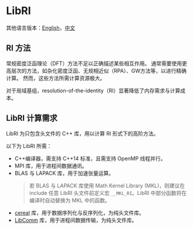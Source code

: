 # LibRI

其他语言版本：[English](./README.md)，[中文](./README.cn.md)


## RI 方法

常规密度泛函理论（DFT）方法不足以正确描述某些相互作用。
通常需要使用更高层次的方法，如杂化密度泛函、无规相近似（RPA）、GW方法等，以进行精确计算。
然而，这些方法所需计算资源极大。

对于局域基组，resolution-of-the-identity（RI）显著降低了内存需求与计算成本。


## LibRI 计算需求

LibRI 为只包含头文件的 C++ 库，用以计算 RI 形式下的高阶方法。

以下为 LibRI 所需：

- C++编译器，需支持 C++14 标准，且需支持 OpenMP 线程并行。
- MPI 库，用于进程间数据通讯。
- BLAS 与 LAPACK 库，用于加速张量运算。
  > 若 BLAS 与 LAPACK 库使用 Math Kernel Library (MKL)，则建议在 include 任意 LibRI 头文件前定义宏 `__MKL_RI`。LibRI 中部分函数将在编译时自动替换为 MKL 中的函数。
- [cereal](https://uscilab.github.io/cereal/) 库，用于数据序列化与反序列化，为纯头文件库。
- [LibComm](https://github.com/abacusmodeling/LibComm.git)  库，用于进程间数据传输，为纯头文件库。
